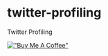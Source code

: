 # twitter-profiling
Twitter Profiling

[!["Buy Me A Coffee"](https://www.buymeacoffee.com/assets/img/custom_images/orange_img.png)](https://www.buymeacoffee.com/alfinkresna)
